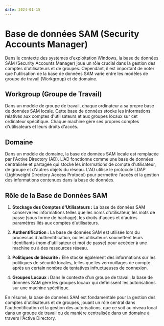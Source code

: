 ```yaml
---
date: 2024-01-15
---
```

# Base de données SAM (Security Accounts Manager)

Dans le contexte des systèmes d'exploitation Windows, la base de données SAM (Security Accounts Manager) joue un rôle crucial dans la gestion des comptes d'utilisateurs et de groupes. Cependant, il est important de noter que l'utilisation de la base de données SAM varie entre les modèles de groupe de travail (Workgroup) et de domaine.

## Workgroup (Groupe de Travail)

Dans un modèle de groupe de travail, chaque ordinateur a sa propre base de données SAM locale. Cette base de données stocke les informations relatives aux comptes d'utilisateurs et aux groupes locaux sur cet ordinateur spécifique. Chaque machine gère ses propres comptes d'utilisateurs et leurs droits d'accès.

## Domaine

Dans un modèle de domaine, la base de données SAM locale est remplacée par l'Active Directory (AD). L'AD fonctionne comme une base de données centralisée et partagée qui stocke les informations de compte d'utilisateur, de groupe et d'autres objets du réseau. L'AD utilise le protocole LDAP (Lightweight Directory Access Protocol) pour permettre l'accès et la gestion des informations contenues dans la base de données.

## Rôle de la Base de Données SAM

1. **Stockage des Comptes d'Utilisateurs :** La base de données SAM conserve les informations telles que les noms d'utilisateur, les mots de passe (sous forme de hachage), les droits d'accès et d'autres paramètres liés aux comptes d'utilisateurs.
    
2. **Authentification :** La base de données SAM est utilisée lors du processus d'authentification, où les utilisateurs soumettent leurs identifiants (nom d'utilisateur et mot de passe) pour accéder à une machine ou à des ressources réseau.
    
3. **Politiques de Sécurité :** Elle stocke également des informations sur les politiques de sécurité locales, telles que les verrouillages de compte après un certain nombre de tentatives infructueuses de connexion.
    
4. **Groupes Locaux :** Dans le contexte d'un groupe de travail, la base de données SAM gère les groupes locaux qui définissent les autorisations sur une machine spécifique.
    

En résumé, la base de données SAM est fondamentale pour la gestion des comptes d'utilisateurs et de groupes, jouant un rôle central dans l'authentification et la gestion des autorisations, que ce soit au niveau local dans un groupe de travail ou de manière centralisée dans un domaine à travers l'Active Directory.